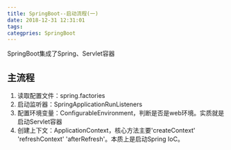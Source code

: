 ```yaml
---
title: SpringBoot--启动流程(一)
date: 2018-12-31 12:31:01
tags:
categpries: SpringBoot
---
```

SpringBoot集成了Spring、Servlet容器

<!-- more -->
## 主流程
1. 读取配置文件：spring.factories
2. 启动监听器：SpringApplicationRunListeners
3. 配置环境变量：ConfigurableEnvironment，判断是否是web环境。实质就是启动Servlet容器
4. 创建上下文：ApplicationContext，核心方法主要'createContext' 'refreshContext' 'afterRefresh'。本质上是启动Spring IoC。